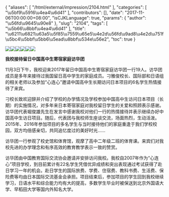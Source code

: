 {
    "aliases": [
        "/html/external/impression/2104.html"
    ],
    "categories": [
        "\u5bf9\u5916\u4ea4\u6d41"
    ],
    "contributors": [],
    "date": "2017-11-06T00:00:00+08:00",
    "isCJKLanguage": true,
    "params": {
        "author": "\u56fd\u9645\u90e8"
    },
    "slug": "2104",
    "tags": [
        "\u5b66\u8bbf\u4ea4\u6d41"
    ],
    "title": "\u6211\u6821\u63a5\u5f85\u7559\u65e5\u4e2d\u56fd\u9ad8\u4e2d\u751f\u5bc4\u5bbf\u5bb6\u5ead\u8bbf\u534e\u56e2",
    "toc": true
}

![](https://cdn.tfls.online/mirror/full/186b8ee68c565649e36c036e2e846b2cdc2d0ba4.jpg)![](https://cdn.tfls.online/mirror/full/61dfcda0defa0128bb4a2ec6707df9540d514916.jpg)![](https://cdn.tfls.online/mirror/full/e09392c559e78b222628906096dfbe733105e549.jpg)![](https://cdn.tfls.online/mirror/full/a9788429d22d8e1f5176f3cc428c0a848ef03747.jpg)![](https://cdn.tfls.online/mirror/full/0269dacc48273294e36384a727c302592406a618.jpg)![](https://cdn.tfls.online/mirror/full/9e86be76002b26a9ec1d3e6bd747a3dc85d55764.jpg)




  





**我校接待留日中国高中生寄宿家庭访华团**




11月3日下午，我校迎来2017年留日中国高中生寄宿家庭访华团一行19人。访华团成员是多年来接待过我国留日高中学生的家庭成员。刁雅俊校长、国际部和日语组的相关老师以及参加“心连心”邀请中国高中生长期访问日本项目的6名学生热情接待了来宾。




刁校长致欢迎辞并介绍了学校的办学情况及学校参加中国高中生访问日本项目（长期）的实施情况，对多年来日本寄宿家庭对我校留日学生的关爱和照顾表示感谢。访华团代表堀俊雄先生在发言中感谢我校对他们一行的热情接待并表示继续办好中国高中生访日项目。随后，代表团与我校师生座谈交流，场面热烈，生动活泼。2015年、2016年参加项目的多名学生与当时接待他们的家庭重逢于我们学校校园，双方均倍感亲切，共同追忆度过的美好时光……




访华团一行参观了校史馆和体育馆，观摩了高中二年级二班的体育课。来宾们对我校先进的办学理念和有序高效的教育教学表示一致的赞赏。




访华团由中国教育国际交流协会邀请并安排访问我校。我校自2007年作为“心连心”项目学校，到目前累计有22名学生凭借优异成绩和突出表现通过考试获得了赴日学习一年的机会。赴日学生的国际旅费、学费、住宿费、教科书费、生活费、保险费等均由日本国际交流基金会承担。项目结束后，参加项目的学生回到我校继续学习，日语水平和综合能力均有大的提高，多数学生毕业时被保送到北京外国语大学、早稻田大学等国内外知名大学。




  



